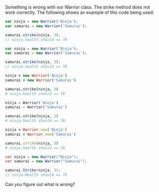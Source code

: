 Something is wrong with our Warrior class. The strike method does not work correctly. The following shows an example of this code being used:

```javascript
var ninja = new Warrior('Ninja');
var samurai = new Warrior('Samurai');

samurai.strike(ninja, 3);
// ninja.health should == 70
```
```typescript
var ninja = new Warrior('Ninja');
var samurai = new Warrior('Samurai');

samurai.strike(ninja, 3);
// ninja.health should == 70
```
```coffeescript
ninja = new Warrior('Ninja')
samurai = new Warrior('Samurai')

samurai.strike(ninja, 3)
# ninja.health should == 70
```
```python
ninja = Warrior('Ninja')
samurai = Warrior('Samurai')

samurai.strike(ninja, 3)
# ninja.health should == 70
```
```ruby
ninja = Warrior.new('Ninja')
samurai = Warrior.new('Samurai')

samurai.strike(ninja, 3)
# ninja.health should == 70
```
```csharp
var ninja = new Warrior("Ninja");
var samurai = new Warrior("Samurai");

samurai.Strike(ninja, 3);
// ninja.Health should == 70
```

Can you figure out what is wrong?
